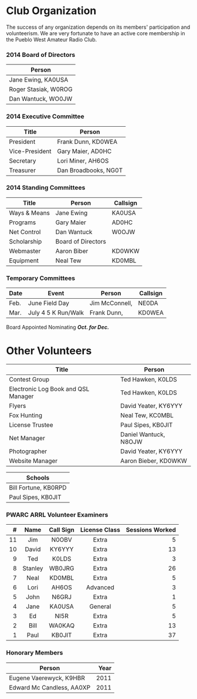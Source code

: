 Club Organization
================

The success of any organization depends on its members' participation and volunteerism. We are very fortunate to have an active core membership in the Pueblo West Amateur Radio Club.

### 2014 Board of Directors ###

|Person|
|-----|
|Jane Ewing, <span class="callsign">KA0USA</span>|
|Roger Stasiak, <span class="callsign">W0ROG</span>|
|Dan Wantuck, <span class="callsign">WO0JW</span>|

### 2014 Executive Committee ###

|Title|Person|
|-----|------|
|President|Frank Dunn, <span class="callsign">KD0WEA</span>|
|Vice-President|Gary Maier, <span class="callsign">AD0HC</span>|
|Secretary|Lori Miner, <span class="callsign">AH6OS</span>|
|Treasurer|Dan Broadbooks, <span class="callsign">NG0T</span>|

### 2014 Standing Committees ###

|Title|Person|Callsign|
|-----|------|--------|
|Ways & Means|Jane Ewing|KA0USA|
|Programs|Gary Maier|AD0HC|
|Net Control|Dan Wantuck|W0OJW|
|Scholarship|Board of Directors||
|Webmaster|Aaron Biber|KD0WKW|
|Equipment|Neal Tew|KD0MBL|

### Temporary Committees ###
|Date|Event|Person|Callsign|
|---|---|---|---|
|Feb.|June Field Day|Jim McConnell,|NE0DA|
|Mar.|July 4 5 K Run/Walk|Frank Dunn,|KD0WEA|

Board Appointed Nominating ***Oct. for Dec.***

Other Volunteers
===============

|Title|Person|
|-----|------|
|Contest Group|Ted Hawken, <span class="callsign">K0LDS</span>|
|Electronic Log Book and QSL Manager|Ted Hawken, <span class="callsign">K0LDS</span>|
|Flyers|David Yeater, <span class="callsign">KY6YYY</span>|
|Fox Hunting|Neal Tew, <span class="callsign">KC0MBL</span>|
|License Trustee|Paul Sipes, <span class="callsign">KB0JIT</span>|
|Net Manager|Daniel Wantuck, <span class="callsign">N8OJW</span>|
|Photographer|David Yeater, <span class="callsign">KY6YYY</span>|
|Website Manager|Aaron Bieber, <span class="callsign">KD0WKW</span>|

|Schools|
|------|
|Bill Fortune, <span class="callsign">KB0RPD</span>|
|Paul Sipes, <span class="callsign">KB0JIT</span>|


### PWARC ARRL Volunteer Examiners ###

|#|Name|Call Sign|License Class|Sessions Worked
|-:|:-:|:-:|:-:|-:|
|11|Jim|<span class="callsign">N0OBV</span>|Extra|5|
|10|David|<span class="callsign">KY6YYY</span>|Extra|13|
|9|Ted|<span class="callsign">K0LDS</span>|Extra|3|
|8|Stanley|<span class="callsign">WB0JRG</span>|Extra|26|
|7|Neal|<span class="callsign">KD0MBL</span>|Extra|5|
|6|Lori|<span class="callsign">AH6OS</span>|Advanced|3|
|5|John|<span class="callsign">N6GRJ</span>|Extra|1|
|4|Jane|<span class="callsign">KA0USA</span>|General|5|
|3|Ed|<span class="callsign">NI5R</span>|Extra|5 |
|2|Bill|<span class="callsign">WA0KAQ</span>|Extra|13|
|1|Paul|<span class="callsign">KB0JIT</span>|Extra|37|

### Honorary Members ###

|Person|Year|
|------|--:|
|Eugene Vaerewyck, <span class="callsign">K9HBR</span>|2011|
|Edward Mc Candless, <span class="callsign">AA0XP</span>|2011|
